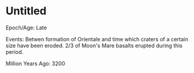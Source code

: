 # Untitled

Epoch/Age: Late

Events: Betwen formation of Orientale and time which craters of a certain size have been eroded. 2/3 of Moon's Mare basalts erupted during this period.

Million Years Ago: 3200

